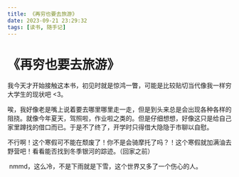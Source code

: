 ```yaml
---
title: 《再穷也要去旅游》
date: 2023-09-21 23:29:32
tags: [读书, 随手记]
---
```


# 《再穷也要去旅游》

​	我今天才开始接触这本书，初见时就是惊鸿一瞥，可能是比较贴切当代像我一样穷大学生的现状吧 <3。

​	唉，我好像老是嘴上说着要去哪里哪里走一走，但是到头来总是会出现各种各样的阻挠。就像今年夏天，驾照啦，作业啦之类的。但是仔细想想，好像这只是给自己家里蹲找的借口而已。于是不了终了，开学时只得借大隐隐于市聊以自慰。

​	不行啊！这个寒假可不能在颓废了！你不是会骑摩托了吗？！这个寒假就加满油去野营吧！看看能否找到冬季银河的踪迹。（回家之前）

​	nmmd，这么冷，不是下雨就是下雪，这个世界又多了一个伤心的人。

